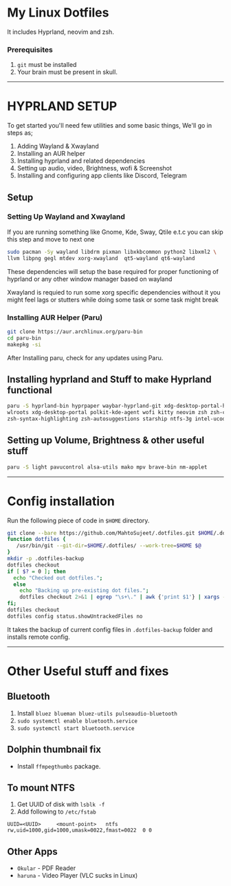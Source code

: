# My Linux Dotfiles
It includes Hyprland, neovim and zsh.

### Prerequisites
1. `git` must be installed
1. Your brain must be present in skull.

--------------------------------

# HYPRLAND SETUP
To get started you'll need few utilities and some basic things, We'll go in steps as;

1. Adding Wayland & Xwayland
1. Installing an AUR helper
1. Installing hyprland and related dependencies
1. Setting up audio, video, Brightness, wofi & Screenshot
1. Installing and configuring app clients like Discord, Telegram

## Setup
### Setting Up Wayland and Xwayland

If you are running something like Gnome, Kde, Sway, Qtile e.t.c you can skip this step and move to next one

```bash
sudo pacman -Sy wayland libdrm pixman libxkbcommon python2 libxml2 \
llvm libpng gegl mtdev xorg-xwayland  qt5-wayland qt6-wayland 
```
These dependencies will setup the base required for proper functioning of hyprland or any other window manager based on wayland

Xwayland is requied to run some xorg specific dependencies without it you might feel lags or stutters while doing some task or some task might break

### Installing AUR Helper (Paru)
```bash
git clone https://aur.archlinux.org/paru-bin
cd paru-bin
makepkg -si
```

After Installing paru, check for any updates using Paru.

## Installing hyprland and Stuff to make Hyprland functional
```bash
paru -S hyprland-bin hyprpaper waybar-hyprland-git xdg-desktop-portal-hyprland \
wlroots xdg-desktop-portal polkit-kde-agent wofi kitty neovim zsh zsh-completions \
zsh-syntax-highlighting zsh-autosuggestions starship ntfs-3g intel-ucode npm thunar
```

## Setting up Volume, Brightness & other useful stuff
```bash
paru -S light pavucontrol alsa-utils mako mpv brave-bin nm-applet
```

-------------------------------------------------

# Config installation

Run the following piece of code in `$HOME` directory.
```bash
git clone --bare https://github.com/MahtoSujeet/.dotfiles.git $HOME/.dotfiles
function dotfiles {
   /usr/bin/git --git-dir=$HOME/.dotfiles/ --work-tree=$HOME $@
}
mkdir -p .dotfiles-backup
dotfiles checkout
if [ $? = 0 ]; then
  echo "Checked out dotfiles.";
  else
    echo "Backing up pre-existing dot files.";
    dotfiles checkout 2>&1 | egrep "\s+\." | awk {'print $1'} | xargs -I{} mv {} .dotfiles-backup/{}
fi;
dotfiles checkout
dotfiles config status.showUntrackedFiles no
```
It takes the backup of current config files in `.dotfiles-backup` folder and installs remote config.

---------------------------------------

# Other Useful stuff and fixes

## Bluetooth
1. Install ```bluez blueman bluez-utils pulseaudio-bluetooth```
1. `sudo systemctl enable bluetooth.service`
1. `sudo systemctl start bluetooth.service`

## Dolphin thumbnail fix
* Install `ffmpegthumbs` package.

## To mount NTFS
1. Get UUID of disk with `lsblk -f`
1. Add following to `/etc/fstab`
```
UUID=<UUID>     <mount-point>   ntfs    rw,uid=1000,gid=1000,umask=0022,fmast=0022  0 0
```

## Other Apps
* `Okular` - PDF Reader
* `haruna` - Video Player (VLC sucks in Linux)

